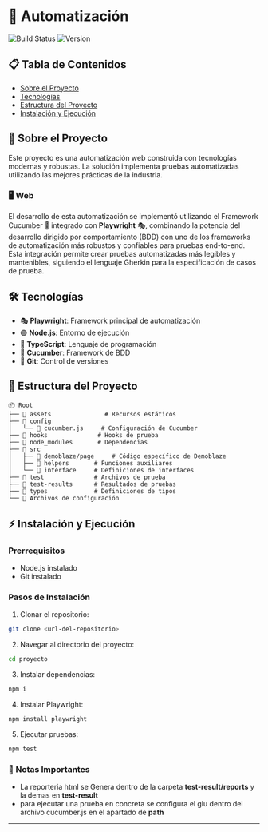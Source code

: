 # 🤖 Automatización

![Build Status](https://img.shields.io/badge/build-passing-brightgreen)
![Version](https://img.shields.io/badge/version-1.0.0-blue)

## 📋 Tabla de Contenidos
- [Sobre el Proyecto](#sobre-el-proyecto)
- [Tecnologías](#tecnologías)
- [Estructura del Proyecto](#estructura-del-proyecto)
- [Instalación y Ejecución](#instalación-y-ejecución)

## 📄 Sobre el Proyecto
Este proyecto es una automatización web  construida con tecnologías modernas y robustas. La solución implementa pruebas automatizadas utilizando las mejores prácticas de la industria.

### 🖥️ Web
El desarrollo de esta automatización se implementó utilizando el Framework Cucumber 🥒 integrado con **Playwright** 🎭, combinando la potencia del desarrollo dirigido por comportamiento (BDD) con uno de los frameworks de automatización más robustos y confiables para pruebas end-to-end. Esta integración permite crear pruebas automatizadas más legibles y mantenibles, siguiendo el lenguaje Gherkin para la especificación de casos de prueba.

## 🛠️ Tecnologías

- 🎭 **Playwright**: Framework principal de automatización
- 🟢 **Node.js**: Entorno de ejecución
- 🔷 **TypeScript**: Lenguaje de programación
- 🥒 **Cucumber**: Framework de BDD
- 🌿 **Git**: Control de versiones

## 📁 Estructura del Proyecto

```
📦 Root
├── 📁 assets               # Recursos estáticos
├── 📁 config
│   └── 📄 cucumber.js     # Configuración de Cucumber
├── 📁 hooks              # Hooks de prueba
├── 📁 node_modules       # Dependencias
├── 📁 src
│   ├── 📁 demoblaze/page     # Código específico de Demoblaze
│   ├── 📁 helpers       # Funciones auxiliares
│   └── 📁 interface     # Definiciones de interfaces
├── 📁 test              # Archivos de prueba
├── 📁 test-results      # Resultados de pruebas
├── 📁 types             # Definiciones de tipos
└── 📄 Archivos de configuración
```

## ⚡ Instalación y Ejecución

### Prerrequisitos
- Node.js instalado
- Git instalado

### Pasos de Instalación

1. Clonar el repositorio:
```bash
git clone <url-del-repositorio>
```

2. Navegar al directorio del proyecto:
```bash
cd proyecto
```

3. Instalar dependencias:
```bash
npm i
```

4. Instalar Playwright:
```bash
npm install playwright
```

5. Ejecutar pruebas:
```bash
npm test
```



### 📝 Notas Importantes
- La reporteria html se Genera dentro de la carpeta **test-result/reports**  y la demas en **test-result**
- para ejecutar una prueba en concreta se configura el glu dentro del archivo cucumber.js en el apartado de **path** 


---